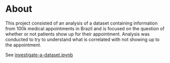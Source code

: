 # About

This project consisted of an analysis of a dataset containing information from 100k medical appointments in Brazil and is focused on the question of whether or not patients show up for their appointment. Analysis was conducted to try to understand what is correlated with not showing up to the appointment.

See [investigate-a-dataset.ipynb](investigate-a-dataset.ipynb/)